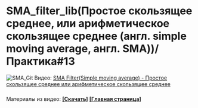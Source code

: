 # SMA_filter_lib(Простое скользящее среднее, или арифметическое скользящее среднее (англ. simple moving average, англ. SMA))/ Практика#13
![SMA_Git](https://user-images.githubusercontent.com/68805120/173447210-93874374-7e27-4e20-b615-a238065bb3be.jpg)
Видео: [SMA Filter(Simple moving average) - Простое скользящее среднее или арифметическое скользящее среднее](https://youtu.be/ewQOJNphGyA)
###
Материалы из видео: **[[Скачать]](https://github.com/Solderingironspb/SMA_filter_lib/archive/refs/heads/main.zip)**
**[[Главная страница]](https://github.com/Solderingironspb/Lessons-Stm32/blob/master/README.md)**

